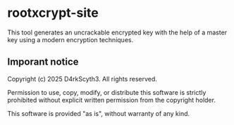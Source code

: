 # rootxcrypt-site
This tool generates an uncrackable encrypted key with the help of a master key using a modern encryption techniques.

## Imporant notice

Copyright (c) 2025 D4rkScyth3. All rights reserved.

Permission to use, copy, modify, or distribute this software is strictly prohibited 
without explicit written permission from the copyright holder.

This software is provided "as is", without warranty of any kind.
